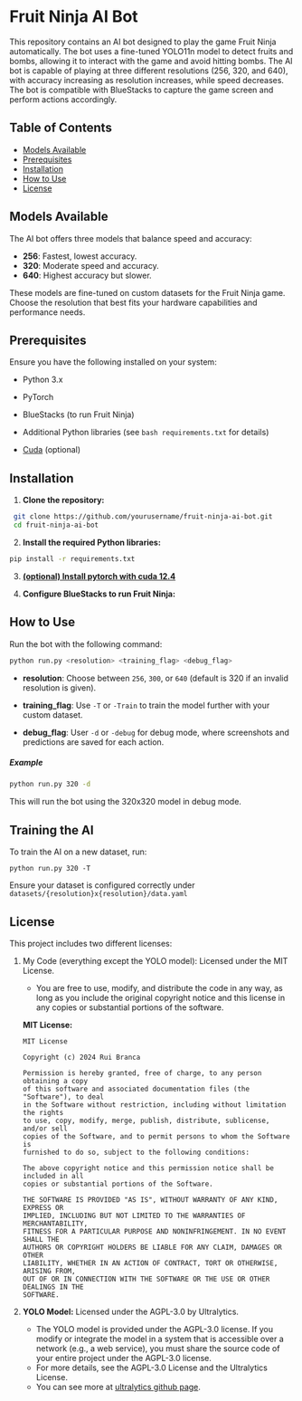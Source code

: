# Fruit Ninja AI Bot

This repository contains an AI bot designed to play the game Fruit Ninja automatically. The bot uses a fine-tuned YOLO11n model to detect fruits and bombs, allowing it to interact with the game and avoid hitting bombs. The AI bot is capable of playing at three different resolutions (256, 320, and 640), with accuracy increasing as resolution increases, while speed decreases. The bot is compatible with BlueStacks to capture the game screen and perform actions accordingly.

## Table of Contents

- [Models Available](#models-available)
- [Prerequisites](#prerequisites)
- [Installation](#installation)
- [How to Use](#how-to-use)
- [License](#license)

## Models Available

The AI bot offers three models that balance speed and accuracy:

- **256**: Fastest, lowest accuracy.
- **320**: Moderate speed and accuracy.
- **640**: Highest accuracy but slower.

These models are fine-tuned on custom datasets for the Fruit Ninja game. Choose the resolution that best fits your hardware capabilities and performance needs.

## Prerequisites

Ensure you have the following installed on your system:

- Python 3.x
- PyTorch
- BlueStacks (to run Fruit Ninja)
- Additional Python libraries (see ```bash requirements.txt``` for details)

- [Cuda](https://pytorch.org/get-started/locally/) (optional)

## Installation

1. **Clone the repository:**
``` bash
 git clone https://github.com/yourusername/fruit-ninja-ai-bot.git
 cd fruit-ninja-ai-bot
```

2. **Install the required Python libraries:**
``` bash
pip install -r requirements.txt
```

3. **[(optional) Install pytorch with cuda 12.4](https://pytorch.org/get-started/locally/)**

4. **Configure BlueStacks to run Fruit Ninja:**

## How to Use

Run the bot with the following command:

```bash
python run.py <resolution> <training_flag> <debug_flag>
```

- **resolution**: Choose between ```256```, ```300```, or ```640``` (default is 320 if an invalid resolution is given).

- **training_flag**: Use ```-T``` or ```-Train``` to train the model further with your custom dataset.

- **debug_flag**: User ```-d``` or ```-debug``` for debug mode, where screenshots and predictions are saved for each action.

##### Example

``` bash
python run.py 320 -d
```

This will run the bot using the 320x320 model in debug mode.

## Training the AI

To train the AI on a new dataset, run:

```python run.py 320 -T```

Ensure your dataset is configured correctly under ```datasets/{resolution}x{resolution}/data.yaml```

## License

This project includes two different licenses:

1. My Code (everything except the YOLO model): Licensed under the MIT License.
    - You are free to use, modify, and distribute the code in any way, as long as you include the original copyright notice and this license in any copies or substantial portions of the software.

    **MIT License:**
    ```
    MIT License

    Copyright (c) 2024 Rui Branca

    Permission is hereby granted, free of charge, to any person obtaining a copy
    of this software and associated documentation files (the "Software"), to deal
    in the Software without restriction, including without limitation the rights
    to use, copy, modify, merge, publish, distribute, sublicense, and/or sell
    copies of the Software, and to permit persons to whom the Software is
    furnished to do so, subject to the following conditions:

    The above copyright notice and this permission notice shall be included in all
    copies or substantial portions of the Software.

    THE SOFTWARE IS PROVIDED "AS IS", WITHOUT WARRANTY OF ANY KIND, EXPRESS OR
    IMPLIED, INCLUDING BUT NOT LIMITED TO THE WARRANTIES OF MERCHANTABILITY,
    FITNESS FOR A PARTICULAR PURPOSE AND NONINFRINGEMENT. IN NO EVENT SHALL THE
    AUTHORS OR COPYRIGHT HOLDERS BE LIABLE FOR ANY CLAIM, DAMAGES OR OTHER
    LIABILITY, WHETHER IN AN ACTION OF CONTRACT, TORT OR OTHERWISE, ARISING FROM,
    OUT OF OR IN CONNECTION WITH THE SOFTWARE OR THE USE OR OTHER DEALINGS IN THE
    SOFTWARE.

    ```

2. **YOLO Model:** Licensed under the AGPL-3.0 by Ultralytics.
    - The YOLO model is provided under the AGPL-3.0 license. If you modify or integrate the model in a system that is accessible over a network (e.g., a web service), you must share the source code of your entire project under the AGPL-3.0 license.
    - For more details, see the AGPL-3.0 License and the Ultralytics License.
    - You can see more at [ultralytics github page](https://github.com/ultralytics/ultralytics).
 